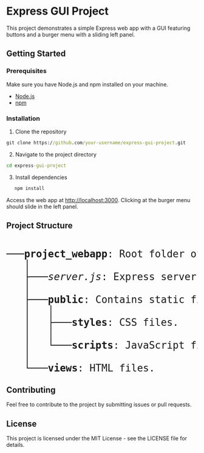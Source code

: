 # Express GUI Project

This project demonstrates a simple Express web app with a GUI featuring buttons and a burger menu with a sliding left panel.

## Getting Started

### Prerequisites

Make sure you have Node.js and npm installed on your machine.

- [Node.js](https://nodejs.org/)
- [npm](https://www.npmjs.com/)

### Installation

1. Clone the repository

```cmd
git clone https://github.com/your-username/express-gui-project.git
```

2. Navigate to the project directory

```cmd
cd express-gui-project
```

3. Install dependencies

```cmd   
   npm install
```

Access the web app at [http://localhost:3000](http://localhost:3000).
Clicking at the burger menu should slide in the left panel.

## Project Structure
<pre><font size="6">
───<b>project_webapp</b>: Root folder of the project
   │
   ├───<i>server.js</i>: Express server script.
   │ 
   ├───<b>public</b>: Contains static files (styles and scripts).
   │   │
   │   ├───<b>styles</b>: CSS files.
   │   │
   │   └───<b>scripts</b>: JavaScript files.  
   │  
   └───<b>views</b>: HTML files.
</font></pre>

## Contributing

Feel free to contribute to the project by submitting issues or pull requests.

## License

This project is licensed under the MIT License - see the LICENSE file for details.
